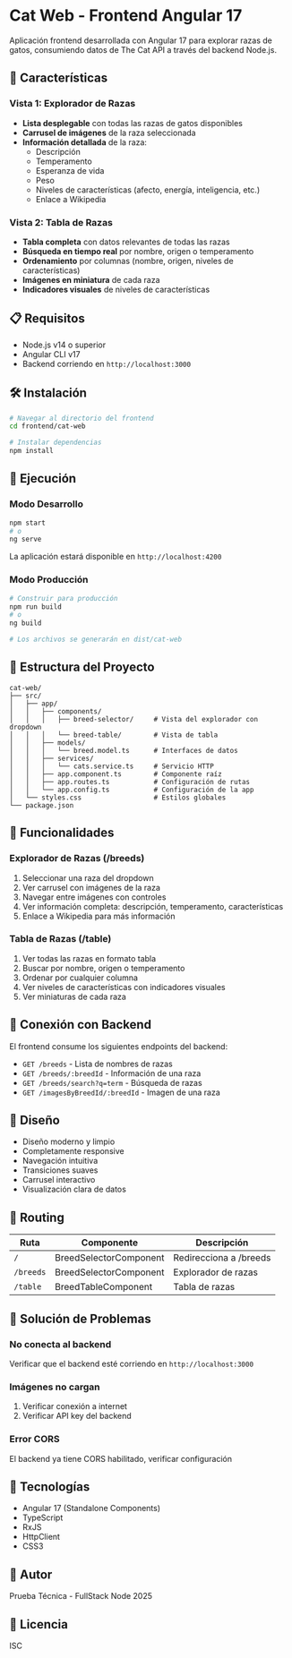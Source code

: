 # Cat Web - Frontend Angular 17

Aplicación frontend desarrollada con Angular 17 para explorar razas de gatos, consumiendo datos de The Cat API a través del backend Node.js.

## 🚀 Características

### Vista 1: Explorador de Razas
- **Lista desplegable** con todas las razas de gatos disponibles
- **Carrusel de imágenes** de la raza seleccionada
- **Información detallada** de la raza:
  - Descripción
  - Temperamento
  - Esperanza de vida
  - Peso
  - Niveles de características (afecto, energía, inteligencia, etc.)
  - Enlace a Wikipedia

### Vista 2: Tabla de Razas
- **Tabla completa** con datos relevantes de todas las razas
- **Búsqueda en tiempo real** por nombre, origen o temperamento
- **Ordenamiento** por columnas (nombre, origen, niveles de características)
- **Imágenes en miniatura** de cada raza
- **Indicadores visuales** de niveles de características

## 📋 Requisitos

- Node.js v14 o superior
- Angular CLI v17
- Backend corriendo en `http://localhost:3000`

## 🛠️ Instalación

```bash
# Navegar al directorio del frontend
cd frontend/cat-web

# Instalar dependencias
npm install
```

## 🚀 Ejecución

### Modo Desarrollo

```bash
npm start
# o
ng serve
```

La aplicación estará disponible en `http://localhost:4200`

### Modo Producción

```bash
# Construir para producción
npm run build
# o
ng build

# Los archivos se generarán en dist/cat-web
```

## 📁 Estructura del Proyecto

```
cat-web/
├── src/
│   ├── app/
│   │   ├── components/
│   │   │   ├── breed-selector/     # Vista del explorador con dropdown
│   │   │   └── breed-table/        # Vista de tabla
│   │   ├── models/
│   │   │   └── breed.model.ts      # Interfaces de datos
│   │   ├── services/
│   │   │   └── cats.service.ts     # Servicio HTTP
│   │   ├── app.component.ts        # Componente raíz
│   │   ├── app.routes.ts           # Configuración de rutas
│   │   └── app.config.ts           # Configuración de la app
│   └── styles.css                  # Estilos globales
└── package.json
```

## 🎯 Funcionalidades

### Explorador de Razas (/breeds)
1. Seleccionar una raza del dropdown
2. Ver carrusel con imágenes de la raza
3. Navegar entre imágenes con controles
4. Ver información completa: descripción, temperamento, características
5. Enlace a Wikipedia para más información

### Tabla de Razas (/table)
1. Ver todas las razas en formato tabla
2. Buscar por nombre, origen o temperamento
3. Ordenar por cualquier columna
4. Ver niveles de características con indicadores visuales
5. Ver miniaturas de cada raza

## 🔌 Conexión con Backend

El frontend consume los siguientes endpoints del backend:

- `GET /breeds` - Lista de nombres de razas
- `GET /breeds/:breedId` - Información de una raza
- `GET /breeds/search?q=term` - Búsqueda de razas
- `GET /imagesByBreedId/:breedId` - Imagen de una raza

## 🎨 Diseño

- Diseño moderno y limpio
- Completamente responsive
- Navegación intuitiva
- Transiciones suaves
- Carrusel interactivo
- Visualización clara de datos

## 🚦 Routing

| Ruta | Componente | Descripción |
|------|------------|-------------|
| `/` | BreedSelectorComponent | Redirecciona a /breeds |
| `/breeds` | BreedSelectorComponent | Explorador de razas |
| `/table` | BreedTableComponent | Tabla de razas |

## 🐛 Solución de Problemas

### No conecta al backend
Verificar que el backend esté corriendo en `http://localhost:3000`

### Imágenes no cargan
1. Verificar conexión a internet
2. Verificar API key del backend

### Error CORS
El backend ya tiene CORS habilitado, verificar configuración

## 📝 Tecnologías

- Angular 17 (Standalone Components)
- TypeScript
- RxJS
- HttpClient
- CSS3

## 👥 Autor

Prueba Técnica - FullStack Node 2025

## 📄 Licencia

ISC
